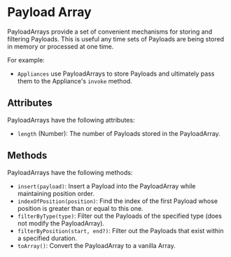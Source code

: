 # Payload Array

PayloadArrays provide a set of convenient mechanisms for storing and filtering Payloads. This is useful any time sets of Payloads are being stored in memory or processed at one time.

For example:

- `Appliances` use PayloadArrays to store Payloads and ultimately pass them to the Appliance's `invoke` method.

## Attributes

PayloadArrays have the following attributes:

- `length` (Number): The number of Payloads stored in the PayloadArray.

## Methods

PayloadArrays have the following methods:

- `insert(payload)`: Insert a Payload into the PayloadArray while maintaining position order.
- `indexOfPosition(position)`: Find the index of the first Payload whose position is greater than or equal to this one.
- `filterByType(type)`: Filter out the Payloads of the specified type (does not modify the PayloadArray).
- `filterByPosition(start, end?)`: Filter out the Payloads that exist within a specified duration.
- `toArray()`: Convert the PayloadArray to a vanilla Array.
